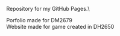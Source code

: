 Repository for my GitHub Pages.\\

Porfolio made for DM2679\
Website made for game created in DH2650
